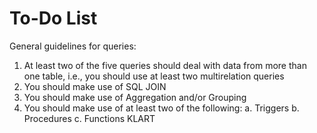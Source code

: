 # To-Do List
General guidelines for queries:
1. At least two of the five queries should deal with data from more than one table, i.e., you should use at least two multirelation queries
2. You should make use of SQL JOIN
3. You should make use of Aggregation and/or Grouping
4. You should make use of at least two of the following:
    a. Triggers
    b. Procedures
    c. Functions KLART